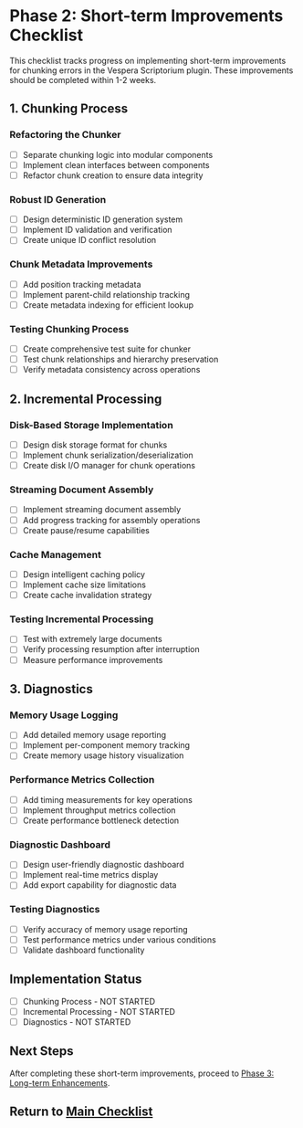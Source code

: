 # Phase 2: Short-term Improvements Checklist

This checklist tracks progress on implementing short-term improvements for chunking errors in the Vespera Scriptorium plugin. These improvements should be completed within 1-2 weeks.

## 1. Chunking Process

### Refactoring the Chunker
- [ ] Separate chunking logic into modular components
- [ ] Implement clean interfaces between components
- [ ] Refactor chunk creation to ensure data integrity

### Robust ID Generation
- [ ] Design deterministic ID generation system
- [ ] Implement ID validation and verification
- [ ] Create unique ID conflict resolution

### Chunk Metadata Improvements
- [ ] Add position tracking metadata
- [ ] Implement parent-child relationship tracking
- [ ] Create metadata indexing for efficient lookup

### Testing Chunking Process
- [ ] Create comprehensive test suite for chunker
- [ ] Test chunk relationships and hierarchy preservation
- [ ] Verify metadata consistency across operations

## 2. Incremental Processing

### Disk-Based Storage Implementation
- [ ] Design disk storage format for chunks
- [ ] Implement chunk serialization/deserialization
- [ ] Create disk I/O manager for chunk operations

### Streaming Document Assembly
- [ ] Implement streaming document assembly
- [ ] Add progress tracking for assembly operations
- [ ] Create pause/resume capabilities

### Cache Management
- [ ] Design intelligent caching policy
- [ ] Implement cache size limitations
- [ ] Create cache invalidation strategy

### Testing Incremental Processing
- [ ] Test with extremely large documents
- [ ] Verify processing resumption after interruption
- [ ] Measure performance improvements

## 3. Diagnostics

### Memory Usage Logging
- [ ] Add detailed memory usage reporting
- [ ] Implement per-component memory tracking
- [ ] Create memory usage history visualization

### Performance Metrics Collection
- [ ] Add timing measurements for key operations
- [ ] Implement throughput metrics collection
- [ ] Create performance bottleneck detection

### Diagnostic Dashboard
- [ ] Design user-friendly diagnostic dashboard
- [ ] Implement real-time metrics display
- [ ] Add export capability for diagnostic data

### Testing Diagnostics
- [ ] Verify accuracy of memory usage reporting
- [ ] Test performance metrics under various conditions
- [ ] Validate dashboard functionality

## Implementation Status
- [ ] Chunking Process - NOT STARTED
- [ ] Incremental Processing - NOT STARTED
- [ ] Diagnostics - NOT STARTED

## Next Steps
After completing these short-term improvements, proceed to [Phase 3: Long-term Enhancements](../03-long-term-enhancements/long-term-enhancements-checklist.md).

## Return to [Main Checklist](../chunking-fix-checklist.md)
